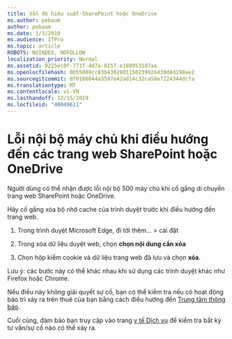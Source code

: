 ```yaml
---
title: Vấn đề hiệu suất-SharePoint hoặc OneDrive
ms.author: pebaum
author: pebaum
ms.date: 1/3/2019
ms.audience: ITPro
ms.topic: article
ROBOTS: NOINDEX, NOFOLLOW
localization_priority: Normal
ms.assetid: 9225ec0f-771f-4d7a-8157-e188953107aa
ms.openlocfilehash: 0b55008cc83b4302801150239926439d8d198ae2
ms.sourcegitcommit: 0f0186044a3597e42ad14c32ca58e7224344dcfa
ms.translationtype: MT
ms.contentlocale: vi-VN
ms.lasthandoff: 12/15/2019
ms.locfileid: "40049611"
---
```

# <a name="internal-server-error-when-navigating-to-sharepoint-or-onedrive-sites"></a>Lỗi nội bộ máy chủ khi điều hướng đến các trang web SharePoint hoặc OneDrive

Người dùng có thể nhận được lỗi nội bộ 500 máy chủ khi cố gắng di chuyển trang web SharePoint hoặc OneDrive. 

Hãy cố gắng xóa bộ nhớ cache của trình duyệt trước khi điều hướng đến trang web.


1. Trong trình duyệt Microsoft Edge, đi tới thêm... > cài đặt

2. Trong xóa dữ liệu duyệt web, chọn **chọn nội dung cần xóa**

3. Chọn hộp kiểm cookie và dữ liệu trang web đã lưu và chọn **xóa**.

Lưu ý: các bước này có thể khác nhau khi sử dụng các trình duyệt khác như Firefox hoặc Chrome.

Nếu điều này không giải quyết sự cố, bạn có thể kiểm tra nếu có hoạt động bảo trì xảy ra trên thuê của bạn bằng cách điều hướng đến [Trung tâm thông báo](https://portal.office.com/adminportal/home#/MessageCenter).

Cuối cùng, đảm bảo bạn truy cập vào trang [y tế Dịch vụ](https://portal.office.com/adminportal/home#/servicehealth) để kiểm tra bất kỳ tư vấn/sự cố nào có thể xảy ra.

